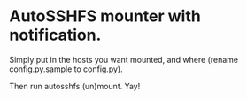 # AutoSSHFS mounter with notification.

Simply put in the hosts you want mounted, and where (rename config.py.sample to config.py).

Then run autosshfs (un)mount. Yay!
